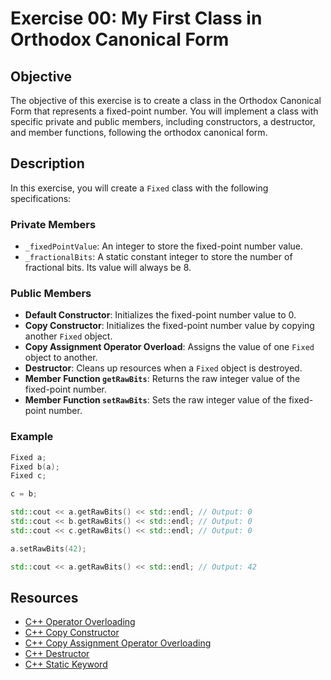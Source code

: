 # Exercise 00: My First Class in Orthodox Canonical Form

## Objective

The objective of this exercise is to create a class in the Orthodox Canonical Form that represents a fixed-point number. You will implement a class with specific private and public members, including constructors, a destructor, and member functions, following the orthodox canonical form.

## Description

In this exercise, you will create a `Fixed` class with the following specifications:

### Private Members

- `_fixedPointValue`: An integer to store the fixed-point number value.
- `_fractionalBits`: A static constant integer to store the number of fractional bits. Its value will always be 8.

### Public Members

- **Default Constructor**: Initializes the fixed-point number value to 0.
- **Copy Constructor**: Initializes the fixed-point number value by copying another `Fixed` object.
- **Copy Assignment Operator Overload**: Assigns the value of one `Fixed` object to another.
- **Destructor**: Cleans up resources when a `Fixed` object is destroyed.
- **Member Function `getRawBits`**: Returns the raw integer value of the fixed-point number.
- **Member Function `setRawBits`**: Sets the raw integer value of the fixed-point number.

### Example

```cpp
Fixed a;
Fixed b(a);
Fixed c;

c = b;

std::cout << a.getRawBits() << std::endl; // Output: 0
std::cout << b.getRawBits() << std::endl; // Output: 0
std::cout << c.getRawBits() << std::endl; // Output: 0

a.setRawBits(42);

std::cout << a.getRawBits() << std::endl; // Output: 42
```

## Resources

- [C++ Operator Overloading](https://www.geeksforgeeks.org/operator-overloading-c/)
- [C++ Copy Constructor](https://www.geeksforgeeks.org/copy-constructor-in-cpp/)
- [C++ Copy Assignment Operator Overloading](https://www.geeksforgeeks.org/copy-assignment-operator-overloading-in-c-with-examples/)
- [C++ Destructor](https://www.geeksforgeeks.org/destructors-c/)
- [C++ Static Keyword](https://www.geeksforgeeks.org/static-keyword-cpp/)
